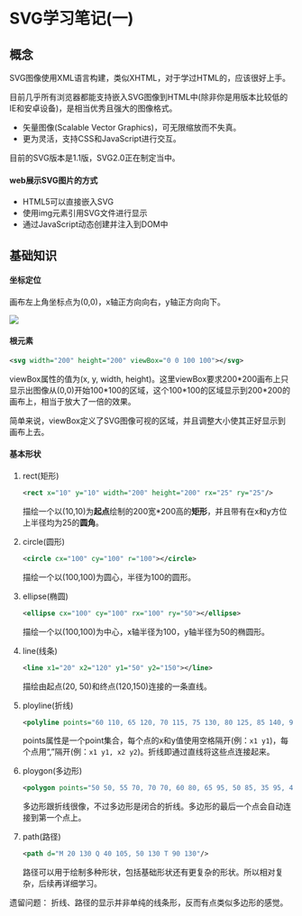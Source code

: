 # SVG学习笔记(一)

## 概念

SVG图像使用XML语言构建，类似XHTML，对于学过HTML的，应该很好上手。

目前几乎所有浏览器都能支持嵌入SVG图像到HTML中(除非你是用版本比较低的IE和安卓设备)，是相当优秀且强大的图像格式。

* 矢量图像(Scalable Vector Graphics)，可无限缩放而不失真。
* 更为灵活，支持CSS和JavaScript进行交互。

目前的SVG版本是1.1版，SVG2.0正在制定当中。

#### web展示SVG图片的方式
* HTML5可以直接嵌入SVG
* 使用img元素引用SVG文件进行显示
* 通过JavaScript动态创建并注入到DOM中

## 基础知识

#### 坐标定位
画布左上角坐标点为(0,0)，x轴正方向向右，y轴正方向向下。

![](https://developer.mozilla.org/@api/deki/files/78/=Canvas_default_grid.png)

#### 根元素

```svg
<svg width="200" height="200" viewBox="0 0 100 100"></svg>
```

viewBox属性的值为(x, y, width, height)。这里viewBox要求200*200画布上只显示出图像从(0,0)开始100\*100的区域，这个100\*100的区域显示到200\*200的画布上，相当于放大了一倍的效果。

简单来说，viewBox定义了SVG图像可视的区域，并且调整大小使其正好显示到画布上去。

#### 基本形状

1. rect(矩形)

	```svg
	<rect x="10" y="10" width="200" height="200" rx="25" ry="25"/>
	```	
	
	描绘一个以(10,10)为**起点**绘制的200宽\*200高的**矩形**，并且带有在x和y方位上半径均为25的**圆角**。
2. circle(圆形)
	
	```svg
	<circle cx="100" cy="100" r="100"></circle>
	```
	描绘一个以(100,100)为圆心，半径为100的圆形。
	
3. ellipse(椭圆)

	```svg
	<ellipse cx="100" cy="100" rx="100" ry="50"></ellipse>
	```
	描绘一个以(100,100)为中心，x轴半径为100，y轴半径为50的椭圆形。
	
4. line(线条)

	```svg
	<line x1="20" x2="120" y1="50" y2="150"></line>
	```
	描绘由起点(20, 50)和终点(120,150)连接的一条直线。

5. ployline(折线)

	```svg
	<polyline points="60 110, 65 120, 70 115, 75 130, 80 125, 85 140, 90 135, 95 150, 100 145"/>
	```
	points属性是一个point集合，每个点的x和y值使用空格隔开(例：`x1 y1`)，每个点用“,”隔开(例：`x1 y1, x2 y2`)。折线即通过直线将这些点连接起来。
6. ploygon(多边形)

	```svg
	<polygon points="50 50, 55 70, 70 70, 60 80, 65 95, 50 85, 35 95, 40 80, 30 70, 45 70"/>
	```
	多边形跟折线很像，不过多边形是闭合的折线。多边形的最后一个点会自动连接到第一个点上。

7. path(路径)
	
	```svg
	<path d="M 20 130 Q 40 105, 50 130 T 90 130"/>
	```
	路径可以用于绘制多种形状，包括基础形状还有更复杂的形状。所以相对复杂，后续再详细学习。
	
遗留问题：
折线、路径的显示并非单纯的线条形，反而有点类似多边形的感觉。






